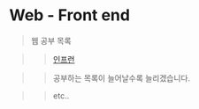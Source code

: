 Web - Front end
=============

>웹 공부 목록

>>[인프런](https://www.inflearn.com/ "infrean Link")

>> 공부하는 목록이 늘어날수록 늘리겠습니다.

>>etc..
